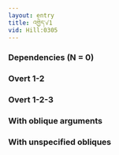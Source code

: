 ```yaml
---
layout: entry
title: འགྱེད་√1
vid: Hill:0305
---
```

### Dependencies (N = 0)


### Overt 1-2


### Overt 1-2-3


### With oblique arguments


### With unspecified obliques
